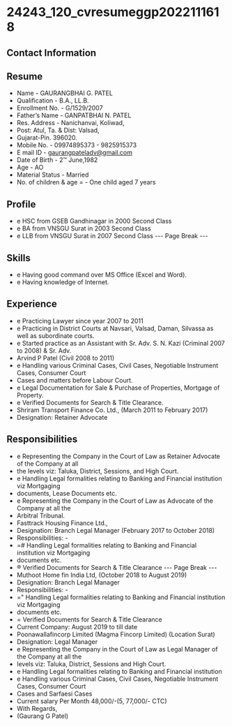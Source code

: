 # 24243_120_cvresumeggp2022111618

## Contact Information



## Resume

* Name - GAURANGBHAI G. PATEL
* Qualification - B.A., LL.B.
* Enrollment No. - G/1529/2007
* Father’s Name - GANPATBHAI N. PATEL
* Res. Address - Nanichanvai, Koliwad,
* Post: Atul, Ta. & Dist: Valsad,
* Gujarat-Pin. 396020.
* Mobile No. - 09974895373 - 9825915373
* E mail ID - gaurangpateladv@gmail.com
* Date of Birth - 2™ June,1982
* Age - AO
* Material Status - Married
* No. of children & age = - One child aged 7 years


## Profile

* e HSC from GSEB Gandhinagar in 2000 Second Class
* e BA from VNSGU Surat in 2003 Second Class
* e LLB from VNSGU Surat in 2007 Second Class
--- Page Break ---


## Skills

* e Having good command over MS Office (Excel and Word).
* e Having knowledge of Internet.


## Experience

* e Practicing Lawyer since year 2007 to 2011
* e Practicing in District Courts at Navsari, Valsad, Daman, Silvassa as well as subordinate courts.
* e Started practice as an Assistant with Sr. Adv. S. N. Kazi (Criminal 2007 to 2008) & Sr. Adv.
* Arvind P Patel (Civil 2008 to 2011)
* e Handling various Criminal Cases, Civil Cases, Negotiable Instrument Cases, Consumer Court
* Cases and matters before Labour Court.
* e Legal Documentation for Sale & Purchase of Properties, Mortgage of Property.
* e Verified Documents for Search & Title Clearance.
* Shriram Transport Finance Co. Ltd., (March 2011 to February 2017)
* Designation: Retainer Advocate


## Responsibilities

* e Representing the Company in the Court of Law as Retainer Advocate of the Company at all
* the levels viz: Taluka, District, Sessions, and High Court.
* e Handling Legal formalities relating to Banking and Financial institution viz Mortgaging
* documents, Lease Documents etc.
* e Representing the Company in the Court of Law as Advocate of the Company at all the
* Arbitral Tribunal.
* Fasttrack Housing Finance Ltd.,
* Designation: Branch Legal Manager (February 2017 to October 2018)
* Responsibilities: -
* =# Handling Legal formalities relating to Banking and Financial institution viz Mortgaging
* documents etc.
* ® Verified Documents for Search & Title Clearance
--- Page Break ---
* Muthoot Home fin India Ltd, (October 2018 to August 2019)
* Designation: Branch Legal Manager
* Responsibilities: -
* =" Handling Legal formalities relating to Banking and Financial institution viz Mortgaging
* documents etc.
* = Verified Documents for Search & Title Clearance
* Current Company: August 2019 to till date
* Poonawallafincorp Limited (Magma Fincorp Limited) (Location Surat)
* Designation: Legal Manager
* e Representing the Company in the Court of Law as Legal Manager of the Company at all the
* levels viz: Taluka, District, Sessions and High Court.
* e Handling Legal formalities relating to Banking and Financial institution
* e Handling various Criminal Cases, Civil Cases, Negotiable Instrument Cases, Consumer Court
* Cases and Sarfaesi Cases
* Current salary Per Month 48,000/-(5, 77,000/- CTC)
* With Regards,
* (Gaurang G Patel)

